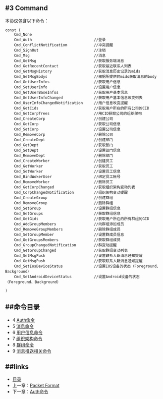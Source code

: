 #3 Command
---
本协议包含以下命令：

	const (
		Cmd_None
		Cmd_Auth							//登录
		Cmd_ConflictNotification			//冲突提醒
		Cmd_SignOut							//注销
		Cmd_Msg								//消息
		Cmd_GetMsg							//获取服务端消息
		Cmd_GetRecentContact				//获取最近联系人列表
		Cmd_GetMsgHistory					//获取消息历史记录的mids
		Cmd_GetMsgBodys						//根据所提供的mids获取消息的body
		Cmd_GetUserInfos					//获取用户信息
		Cmd_SetUserInfo						//设置用户信息
		Cmd_GetUserBaseInfos				//获取用户基本信息
		Cmd_GetUserInfoChanged				//获取用户基本信息改变列表
		Cmd_UserInfoChangedNotification		//用户信息改变提醒
		Cmd_GetCids							//获取用户所在的所有公司的CID
		Cmd_GetCorpTrees					//用CID获取公司的组织架构
		Cmd_CreateCorp						//创建公司
		Cmd_GetCorp							//获取公司信息
		Cmd_SetCorp							//设置公司信息
		Cmd_RemoveCorp						//删除公司
		Cmd_CreateDept						//创建部门
		Cmd_GetDept							//获取部门
		Cmd_SetDept							//设置部门信息
		Cmd_RemoveDept						//删除部门
		Cmd_CreateWorker					//创建员工
		Cmd_GetWorker						//获取员工
		Cmd_SetWorker						//设置员工信息
		Cmd_BindWokerUser					//绑定员工帐号
		Cmd_RemoveWorker					//删除员工
		Cmd_GetCorpChanged					//获取组织架构变动列表
		Cmd_CorpChangedNotification			//组织架构变动提醒
		Cmd_CreateGroup						//创建群组
		Cmd_RemoveGroup						//删除群组
		Cmd_SetGroup						//设置群组信息
		Cmd_GetGroups						//获取群组信息
		Cmd_GetGids							//获取用户所在的所有群组的GID
		Cmd_AddGroupMembers					//向群组添加成员
		Cmd_RemoveGroupMembers				//删除群组成员
		Cmd_SetGroupMember					//设置群成员信息
		Cmd_GetGroupsMembers				//获取群组成员
		Cmd_GroupChangedNotification		//群变动提醒
		Cmd_GetGroupChanged					//获取群组变动列表
		Cmd_SetMsgPush						//设置联系人新消息通知提醒
		Cmd_GetMsgPush						//获取联系人新消息通知提醒
		Cmd_SetIosDeviceStatus				//设置IOS设备的状态（Foreground、Background）
		Cmd_SetAndroidDeviceStatus			//设置Android设备的状态（Foreground、Background）

	)


##命令目录
---
* 4 [Auth命令](04.0.md)
* 5 [消息命令](05.0.md)
* 6 [用户信息命令](06.0.md)
* 7 [组织架构命令](07.0.md)
* 8 [群组命令](08.0.md)
* 9 [消息推送相关命令](09.0.md)

##links
---
* [目录](preface.md)
* 上一章：[Packet Format](02.0.md)
* 下一章：[Auth命令](04.0.md)